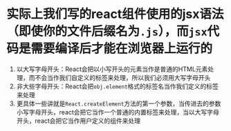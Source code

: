 # 实际上我们写的react组件使用的jsx语法（即使你的文件后缀名为`.js`），而`jsx`代码是需要编译后才能在浏览器上运行的
1. 以大写字母开头：React会把以小写开头的元素当作是普通的HTML元素处理，而不会当作我们自定义的标签来处理，所以我们必须用大写字母开头
2. 非大些字母开头：React会把`obj.element`格式的标签名当作我们定义的标签来处理
3. 更具体一些讲就是`React.createElement`方法的第一个参数，当传进去的参数小写字母开头，react会把它当作一个普通的内置标签来处理，当以大写字母开头，react会把它当作用户定义的组件来处理
